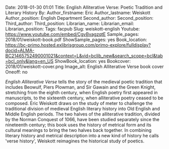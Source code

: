 Date: 2018-01-30 01:01
Title: English Alliterative Verse: Poetic Tradition and Literary History
By:
Author_firstname: Eric 
Author_lastname: Weiskott
Author_position: English Department
Second_author:
Second_position:
Third_author:
Third_position:
Librarian_name:
Librarian_email:
Librarian_position:
Tags: facpub
Slug: weiskott-english
Youtube: https://www.youtube.com/embed/CgvBvagzqtE
Sample_pages: 2018/01/weiskott-book.pdf
ShowSample_pages: yes
Book_location: https://bc-primo.hosted.exlibrisgroup.com/primo-explore/fulldisplay?docid=ALMA-BC21465752490001021&context=L&vid=bclib_new&search_scope=bcl&tab=bcl_only&lang=en_US
ShowBook_location: yes
Bookcover: 2018/01/weiskott-cover.png
Image_alt: English Alliterative Verse book cover
Oneoff: no

<em>English Alliterative Verse</em> tells the story of the medieval poetic tradition that includes Beowulf, Piers Plowman, and Sir Gawain and the Green Knight, stretching from the eighth century, when English poetry first appeared in manuscripts, to the sixteenth century, when alliterative poetry ceased to be composed. Eric Weiskott draws on the study of meter to challenge the traditional division of medieval English literary history into Old English and Middle English periods. The two halves of the alliterative tradition, divided by the Norman Conquest of 1066, have been studied separately since the nineteenth century; this book uses the history of metrical form and its cultural meanings to bring the two halves back together. In combining literary history and metrical description into a new kind of history he calls 'verse history', Weiskott reimagines the historical study of poetics.

